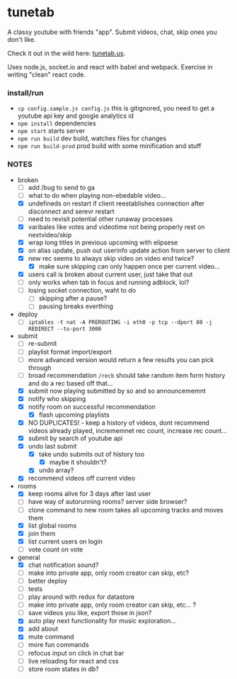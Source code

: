 # tunetab
A classy youtube with friends "app". Submit videos, chat, skip ones you don't like.

Check it out in the wild here: [tunetab.us](http://tunetab.us/).

Uses node.js, socket.io and react with babel and webpack. Exercise in writing "clean" react code.

### install/run
* `cp config.sample.js config.js` this is gitignored, you need to get a youtube api key and google analytics id
* `npm install` dependencies
* `npm start` starts server
* `npm run build` dev build, watches files for changes
* `npm run build-prod` prod build with some minification and stuff

### NOTES
- broken
  - [ ] add /bug to send to ga
  - [ ] what to do when playing non-ebedable video...
  - [x] undefineds on restart if client reestablishes connection after disconnect and serevr restart
  - [ ] need to revisit potential other runaway processes
  - [x] varibales like votes and videotime not being properly rest on nextvideo/skip
  - [x] wrap long titles in previous upcoming with elipsese
  - [x] on alias update, push out userinfo update action from server to client
  - [x] new rec seems to always skip video on video end twice?
    - [x] make sure skipping can only happen once per current video...
  - [x] users call is broken about current user, just take that out
  - [ ] only works when tab in focus and running adblock, lol?
  - [ ] losing socket connection, waht to do
    - [ ] skipping after a pause?
    - [ ] pausing breaks everthing
- deploy 
  - [ ] `iptables -t nat -A PREROUTING -i eth0 -p tcp --dport 80 -j REDIRECT --to-port 3000`
- submit
  - [ ] re-submit
  - [ ] playlist format import/export
  - [ ] more advanced version would return a few results you can pick through
  - [ ] broad recommendation `/recb` should take random item form history and do a rec based off that...
  - [x] submit now playing submitted by so and so announcememnt
  - [x] notify who skipping
  - [x] notify room on successful recommendation
    - [x] flash upcoming playlists
  - [x] NO DUPLICATES! - keep a history of videos, dont recommend videos already played, incrememnet rec count, increase rec count...
  - [x] submit by search of youtube api
  - [x] undo last submit
    - [x] take undo submits out of history too
      - [x] maybe it shouldn't?
    - [x] undo array?
  - [x] recommend videos off current video
- rooms
  - [x] keep rooms alive for 3 days after last user
  - [ ] have way of autorunning rooms? server side browser?
  - [ ] clone command to new room takes all upcoming tracks and moves them
  - [x] list global rooms
  - [x] join them
  - [x] list current users on login
  - [ ] vote count on vote
- general
  - [x] chat notification sound?
  - [ ] make into private app, only room creator can skip, etc?
  - [ ] better deploy
  - [ ] tests
  - [ ] play around with redux for datastore
  - [ ] make into private app, only room creator can skip, etc... ?
  - [ ] save videos you like, export those in json?
  - [x] auto play next functionality for music exploration...
  - [x] add about
  - [x] mute command
  - [ ] more fun commands
  - [ ] refocus input on click in chat bar
  - [ ] live reloading for react and css
  - [ ] store room states in db?
